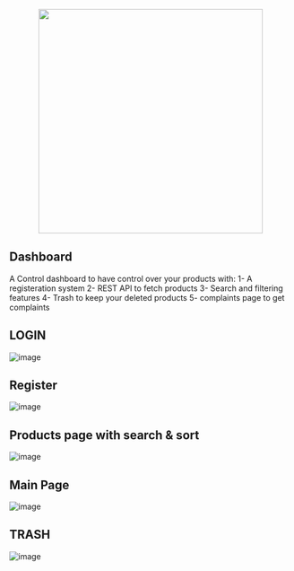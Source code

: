 <p align="center"><a href="https://laravel.com" target="_blank"><img src="https://raw.githubusercontent.com/laravel/art/master/logo-lockup/5%20SVG/2%20CMYK/1%20Full%20Color/laravel-logolockup-cmyk-red.svg" width="400"></a></p>


## Dashboard
A Control dashboard to have control over your products with:
1- A registeration system 
2- REST API to fetch products
3- Search and filtering features
4- Trash to keep your deleted products
5- complaints page to get complaints

## LOGIN
![image](https://user-images.githubusercontent.com/62671812/172064113-840220b1-75d4-43b6-8e89-ca3de1f1014b.png)

## Register
![image](https://user-images.githubusercontent.com/62671812/172064136-802edcdf-703c-400a-a531-df5b437256e1.png)

## Products page with search & sort
![image](https://user-images.githubusercontent.com/62671812/172064010-fe989853-3867-4857-892a-f346f437f874.png)
## Main Page
![image](https://user-images.githubusercontent.com/62671812/172063950-d03df75d-6ee1-423a-bb7e-6217390b95a5.png)
## TRASH
![image](https://user-images.githubusercontent.com/62671812/172064056-9f402690-21ae-4430-8698-9ad6d9f6006f.png)
